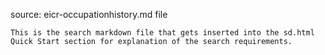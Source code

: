 source: eicr-occupationhistory.md file

    This is the search markdown file that gets inserted into the sd.html Quick Start section for explanation of the search requirements.
